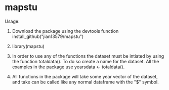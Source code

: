 # mapstu


Usage:

1. Download the package using the devtools function install_github("jian13579/mapstu")

2. library(mapstu)

3. In order to use any of the functions the dataset must be intiated by using the function totaldata(). To do so 
    create a name for the dataset. All the examples in the package use yearsdata <- totaldata().
    
4. All functions in the package will take some year vector of the dataset, and take can be called like any normal dataframe with the "$" symbol.


